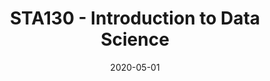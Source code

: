 ---
title: "STA130 -  Introduction to Data Science"
collection: teaching
type: "Teaching Assisstant"
permalink: /teaching/2015-spring-teaching-1
venue: "University of Toronto, Mathematical and Computational Sciences"
date: 2020-05-01
location: "Toronto, Canada"
---